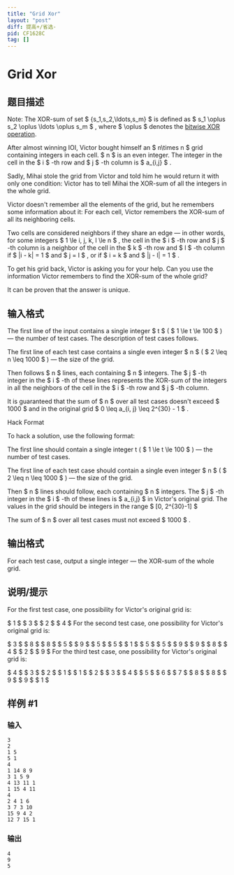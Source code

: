 ```yaml
---
title: "Grid Xor"
layout: "post"
diff: 提高+/省选-
pid: CF1628C
tag: []
---
```


# Grid Xor

## 题目描述

Note: The XOR-sum of set $ \{s_1,s_2,\ldots,s_m\} $ is defined as $ s_1 \oplus s_2 \oplus \ldots \oplus s_m $ , where $ \oplus $ denotes the [bitwise XOR operation](https://en.wikipedia.org/wiki/Bitwise_operation#XOR).

After almost winning IOI, Victor bought himself an $ n\times n $ grid containing integers in each cell.  $ n $ is an even integer. The integer in the cell in the $ i $ -th row and $ j $ -th column is $ a_{i,j} $ .

Sadly, Mihai stole the grid from Victor and told him he would return it with only one condition: Victor has to tell Mihai the XOR-sum of all the integers in the whole grid.

Victor doesn't remember all the elements of the grid, but he remembers some information about it: For each cell, Victor remembers the XOR-sum of all its neighboring cells.

Two cells are considered neighbors if they share an edge — in other words, for some integers $ 1 \le i, j, k, l \le n $ , the cell in the $ i $ -th row and $ j $ -th column is a neighbor of the cell in the $ k $ -th row and $ l $ -th column if $ |i - k| = 1 $ and $ j = l $ , or if $ i = k $ and $ |j - l| = 1 $ .

To get his grid back, Victor is asking you for your help. Can you use the information Victor remembers to find the XOR-sum of the whole grid?

It can be proven that the answer is unique.

## 输入格式

The first line of the input contains a single integer $ t $ ( $ 1 \le t \le 100 $ ) — the number of test cases. The description of test cases follows.

The first line of each test case contains a single even integer $ n $ ( $ 2 \leq n \leq 1000 $ ) — the size of the grid.

Then follows $ n $ lines, each containing $ n $ integers. The $ j $ -th integer in the $ i $ -th of these lines represents the XOR-sum of the integers in all the neighbors of the cell in the $ i $ -th row and $ j $ -th column.

It is guaranteed that the sum of $ n $ over all test cases doesn't exceed $ 1000 $ and in the original grid $ 0 \leq a_{i, j} \leq 2^{30} - 1 $ .

Hack Format

To hack a solution, use the following format:

The first line should contain a single integer t ( $ 1 \le t \le 100 $ ) — the number of test cases.

The first line of each test case should contain a single even integer $ n $ ( $ 2 \leq n \leq 1000 $ ) — the size of the grid.

Then $ n $ lines should follow, each containing $ n $ integers. The $ j $ -th integer in the $ i $ -th of these lines is $ a_{i,j} $ in Victor's original grid. The values in the grid should be integers in the range $ [0, 2^{30}-1] $

The sum of $ n $ over all test cases must not exceed $ 1000 $ .

## 输出格式

For each test case, output a single integer — the XOR-sum of the whole grid.

## 说明/提示

For the first test case, one possibility for Victor's original grid is:

 $ 1 $  $ 3 $  $ 2 $  $ 4 $ For the second test case, one possibility for Victor's original grid is:

 $ 3 $  $ 8 $  $ 8 $  $ 5 $  $ 9 $  $ 5 $  $ 5 $  $ 1 $  $ 5 $  $ 5 $  $ 9 $  $ 9 $  $ 8 $  $ 4 $  $ 2 $  $ 9 $ For the third test case, one possibility for Victor's original grid is:

 $ 4 $  $ 3 $  $ 2 $  $ 1 $  $ 1 $  $ 2 $  $ 3 $  $ 4 $  $ 5 $  $ 6 $  $ 7 $  $ 8 $  $ 8 $  $ 9 $  $ 9 $  $ 1 $

## 样例 #1

### 输入

```
3
2
1 5
5 1
4
1 14 8 9
3 1 5 9
4 13 11 1
1 15 4 11
4
2 4 1 6
3 7 3 10
15 9 4 2
12 7 15 1
```

### 输出

```
4
9
5
```

